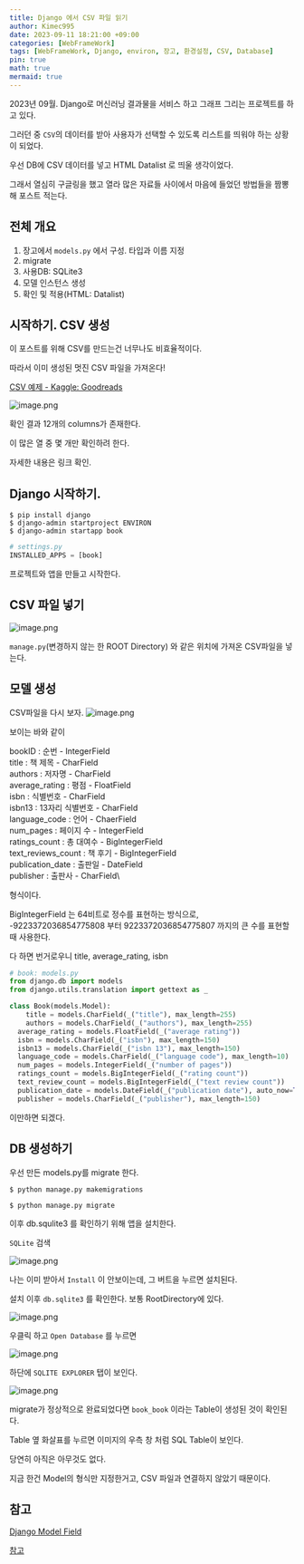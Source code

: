 ```yaml
---
title: Django 에서 CSV 파일 읽기
author: Kimec995
date: 2023-09-11 18:21:00 +09:00
categories: [WebFrameWork]
tags: [WebFrameWork, Django, environ, 장고, 환경설정, CSV, Database]
pin: true
math: true
mermaid: true
---
```


2023년 09월. Django로 머신러닝 결과물을 서비스 하고 그래프 그리는 프로젝트를 하고 있다.

그러던 중 `CSV`의 데이터를 받아 사용자가 선택할 수 있도록 리스트를 띄워야 하는 상황이 되었다.

우선 DB에 CSV 데이터를 넣고 HTML Datalist 로 띄울 생각이었다.

그래서 열심히 구글링을 했고 열라 많은 자료들 사이에서 마음에 들었던 방법들을 짬뽕해 포스트 적는다.

## 전체 개요

1. 장고에서 `models.py` 에서 구성. 타입과 이름 지정
2. migrate
3. 사용DB: SQLite3
4. 모델 인스턴스 생성
5. 확인 및 적용(HTML: Datalist)

## 시작하기. CSV 생성
이 포스트를 위해 CSV를 만드는건 너무나도 비효율적이다.

따라서 이미 생성된 멋진 CSV 파일을 가져온다!

[CSV 예제 - Kaggle: Goodreads](https://www.kaggle.com/datasets/jealousleopard/goodreadsbooks)

![image.png](/\assets\img\postimg\Djangoimportcsv_bookCSV\Djangoimportcsv_bookcsv_230910.png)

확인 결과 12개의 columns가 존재한다.

이 많은 열 중 몇 개만 확인하려 한다.

자세한 내용은 링크 확인.


## Django 시작하기.

```gitbash
$ pip install django
$ django-admin startproject ENVIRON
$ django-admin startapp book
```
```python
# settings.py
INSTALLED_APPS = [book]
```


프로젝트와 앱을 만들고 시작한다.

## CSV 파일 넣기
![image.png](/\assets\img\postimg\Djangoimportcsv_bookCSV\Djangoimportcsv_bookcsv02_230910.png)

`manage.py`(변경하지 않는 한 ROOT Directory) 와 같은 위치에 가져온 CSV파일을 넣는다.

## 모델 생성

CSV파일을 다시 보자.
![image.png](\assets\img\postimg\Djangoimportcsv_bookCSV\Djangoimportcsv_bookcsv_230910.png)

보이는 바와 같이

bookID : 순번 - IntegerField\
title : 책 제목 - CharField\
authors : 저자명 - CharField\
average_rating : 평점 - FloatField\
isbn : 식별번호 - CharField\
isbn13 : 13자리 식별번호 - CharField\
language_code : 언어 - ChaerField\
num_pages : 페이지 수 - IntegerField\
ratings_count : 총 대여수 -  BigIntegerField\
text_reviews_count : 책 후기 - BigIntegerField\
publication_date : 출판일 - DateField\
publisher : 출판사 - CharField\

형식이다.

BigIntegerField 는 64비트로 정수를 표현하는 방식으로, -9223372036854775808 부터 9223372036854775807 까지의 큰 수를 표현할 때 사용한다.

다 하면 번거로우니 title, average_rating, isbn

```python
# book: models.py
from django.db import models
from django.utils.translation import gettext as _

class Book(models.Model):
    title = models.CharField(_("title"), max_length=255)
    authors = models.CharField(_("authors"), max_length=255)
  average_rating = models.FloatField(_("average rating"))
  isbn = models.CharField(_("isbn"), max_length=150)
  isbn13 = models.CharField(_("isbn 13"), max_length=150)
  language_code = models.CharField(_("language code"), max_length=10)
  num_pages = models.IntegerField(_("number of pages"))
  ratings_count = models.BigIntegerField(_("rating count"))
  text_review_count = models.BigIntegerField(_("text review count"))
  publication_date = models.DateField(_("publication date"), auto_now=True)
  publisher = models.CharField(_("publisher"), max_length=150)

```

이만하면 되겠다.

## DB 생성하기

우선 만든 models.py를 migrate 한다.
```gitbash
$ python manage.py makemigrations

$ python manage.py migrate
```
이후 db.squlite3 를 확인하기 위해 앱을 설치한다.

`SQLite` 검색

![image.png](\assets\img\postimg\Djangoimportcsv_bookCSV\Djangoimportcsv_bookcsv03_230910.png)

나는 이미 받아서 `Install` 이 안보이는데, 그 버트을 누르면 설치된다.

설치 이후 `db.sqlite3` 를 확인한다. 보통 RootDirectory에 있다.

![image.png](/\assets\img\postimg\Djangoimportcsv_bookCSV\Djangoimportcsv_bookcsv04_230910.png)

우클릭 하고 `Open Database` 를 누르면

![image.png](/\assets\img\postimg\Djangoimportcsv_bookcsv05_230910.png)

하단에 `SQLITE EXPLORER` 탭이 보인다.

![image.png](/\assets\img\postimg\Djangoimportcsv_bookCSV\Djangoimportcsv_bookcsv06_230910.png)

migrate가 정상적으로 완료되었다면 `book_book` 이라는 Table이 생성된 것이 확인된다.

Table 옆 화살표를 누르면 이미지의 우측 창 처럼 SQL Table이 보인다.

당연히 아직은 아무것도 없다.

지금 한건 Model의 형식만 지정한거고, CSV 파일과 연결하지 않았기 때문이다.



## 참고
[Django Model Field](https://docs.djangoproject.com/en/4.2/ref/models/fields/)

[참고](https://www.youtube.com/watch?v=vs6dXL9Wp7s)